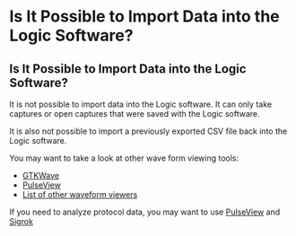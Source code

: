 # Is It Possible to Import Data into the Logic Software?

## Is It Possible to Import Data into the Logic Software?

It is not possible to import data into the Logic software. It can only take captures or open captures that were saved with the Logic software.

It is also not possible to import a previously exported CSV file back into the Logic software.

You may want to take a look at other wave form viewing tools:

* [GTKWave](http://gtkwave.sourceforge.net/)
* [PulseView](https://sigrok.org/wiki/PulseView)
* [List of other waveform viewers](https://en.wikipedia.org/wiki/Waveform_viewer)

If you need to analyze protocol data, you may want to use [PulseView](https://sigrok.org/wiki/PulseView) and [Sigrok](https://sigrok.org/)

